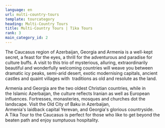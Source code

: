 ```yaml
---
language: en
url: multi-country-tours
template: tourcategory
heading: Multi-Country Tours
title: Multi-Country Tours | Tika Tours
rank: 3
main_category_id: 2
---
```

<div class="row content-row"><!-- 1505 (0)-->

</div>

<div class="row content-row"><!-- 1506 (3)-->
<div class="col-xs-12 col-sm-6 col-md-6"><!-- 2006 -->

The Caucasus region of Azerbaijan, Georgia and Armenia is a well\-kept secret, a
feast for the eyes, a thrill for the adventurous and paradise for culture buffs.
A visit to this trio of mysterious, alluring, extraordinarily beautiful and wonderfully
welcoming countries will weave you between dramatic icy peaks, semi\-arid desert,
exotic modernising capitals, ancient castles and quaint villages with  traditions
as old and resolute as the land.

</div>

<div class="col-xs-12 col-sm-6 col-md-6"><!-- 2007 -->

Armenia and Georgia are the two oldest Christian countries, while in the Islamic
Azerbaijan, the culture reflects Iranian as well as European influences. Fortresses,
monasteries, mosques and churches dot the landscape. Visit the Old City of Baku
in Azerbaijan, Armenia's laidback capital Yerevan, and Georgia's glorious countryside.
A Tika Tour to the Caucasus is perfect for those who like to get beyond the beaten
path and enjoy sumptuous hospitality.

</div>

</div>
